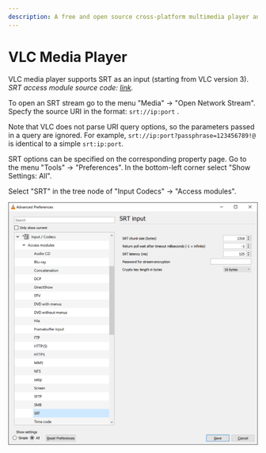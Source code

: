 ```yaml
---
description: A free and open source cross-platform multimedia player and framework
---
```


# VLC Media Player

VLC media player supports SRT as an input (starting from VLC version 3).
_SRT access module source code:_ [_link_](https://fossies.org/linux/vlc/modules/access/srt.c)_._

To open an SRT stream go to the menu "Media" -&gt; "Open Network Stream". Specfy the source URI in the format: `srt://ip:port` .

Note that VLC does not parse URI query options, so the parameters passed in a query are ignored. For example, `srt://ip:port?passphrase=123456789!@` is identical to a simple `srt:ip:port`.

SRT options can be specified on the corresponding property page. Go to the menu "Tools" -&gt; "Preferences". In the bottom-left corner select "Show Settings: All".

Select "SRT" in the tree node of "Input Codecs" -&gt; "Access modules".

![](img/vlc-srt-props.png)